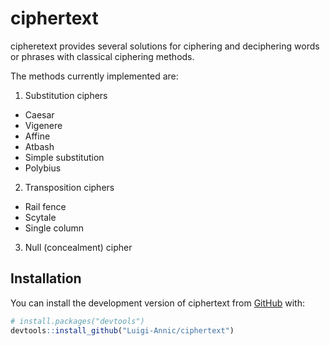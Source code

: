 # ciphertext

cipheretext provides several solutions for ciphering and deciphering words or phrases with classical ciphering methods.

The methods currently implemented are:

1) Substitution ciphers
 
 - Caesar
 - Vigenere
 - Affine
 - Atbash
 - Simple substitution
 - Polybius
 
2) Transposition ciphers

 - Rail fence
 - Scytale
 - Single column

3) Null (concealment) cipher

## Installation

You can install the development version of ciphertext from [GitHub](https://github.com/) with:

``` r
# install.packages("devtools")
devtools::install_github("Luigi-Annic/ciphertext")
```

